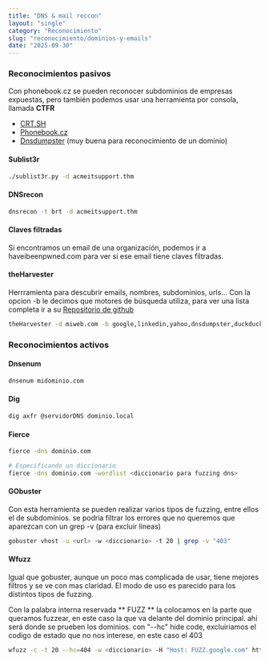 ```yaml
---
title: "DNS & mail reccon"
layout: "single"
category: "Reconocimiento"
slug: "reconocimiento/dominios-y-emails"
date: "2025-09-30"
---
```


### Reconocimientos pasivos
Con phonebook.cz se pueden reconocer subdominios de empresas expuestas, pero también podemos usar una herramienta por consola, llamada **CTFR**  
  
* [CRT.SH](https://crt.sh/)
* [Phonebook.cz](https://phonebook.cz)
* [Dnsdumpster](https://dnsdumpster.com) (muy buena para reconocimiento de un dominio)

#### Sublist3r
```bash
./sublist3r.py -d acmeitsupport.thm
```
#### DNSrecon
```bash
dnsrecon -t brt -d acmeitsupport.thm
```

#### Claves filtradas
Si encontramos un email de una organización, podemos ir a haveibeenpwned.com para ver si ese email tiene claves filtradas.

#### theHarvester
Herrramienta para descubrir emails, nombres, subdominios, urls... Con la opcion -b le decimos que motores de búsqueda utiliza, para ver una lista completa ir a su [Repositorio de github](https://github.com/laramies/theHarvester)
```bash
theHarvester -d miweb.com -b google,linkedin,yahoo,dnsdumpster,duckduckgo,crtsh
```
### Reconocimientos activos

#### Dnsenum
```bash
dnsenum midominio.com
```

#### Dig
```bash
dig axfr @servidorDNS dominio.local
```

#### Fierce
```bash
fierce -dns dominio.com 

# Especificando un diccionario
fierce -dns dominio.com -wordlist <diccionario para fuzzing dns>
```

#### GObuster
 Con esta herramienta se pueden realizar varios tipos de fuzzing, entre ellos el de subdominios. se podría filtrar los errores que no queremos que aparezcan con un grep -v (para excluir lineas)
 ```bash
 gobuster vhost -u <url> -w <diccionario> -t 20 | grep -v "403"
 ```
#### Wfuzz
 Igual que gobuster, aunque un poco mas complicada de usar, tiene mejores filtros y se ve con mas claridad. El modo de uso es parecido para los distintos tipos de fuzzing.
 
 Con la palabra interna reservada ** FUZZ ** la colocamos en la parte que queramos fuzzear, en este caso la que va delante del dominio principal. ahí será donde se prueben los dominios. con "--hc" hide code, excluiriamos el codigo de estado que no nos interese, en este caso el 403
 ```bash
 wfuzz -c -t 20 --hc=404 -w <diccionario> -H "Host: FUZZ.google.com" http://google.com
 ```

